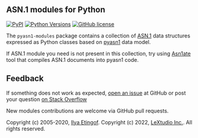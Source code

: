 
ASN.1 modules for Python
------------------------
[![PyPI](https://img.shields.io/pypi/v/pyasn1-modules-lextudio.svg?maxAge=2592000)](https://pypi.org/project/pyasn1-modules-lextudio)
[![Python Versions](https://img.shields.io/pypi/pyversions/pyasn1-modules-lextudio.svg)](https://pypi.org/project/pyasn1-modules-lextudio/)
[![GitHub license](https://img.shields.io/badge/license-BSD-blue.svg)](https://raw.githubusercontent.com/lextudio/pyasn1-modules/master/LICENSE.txt)

The `pyasn1-modules` package contains a collection of
[ASN.1](https://www.itu.int/rec/dologin_pub.asp?lang=e&id=T-REC-X.208-198811-W!!PDF-E&type=items)
data structures expressed as Python classes based on [pyasn1](https://github.com/lextudio/pyasn1)
data model.

If ASN.1 module you need is not present in this collection, try using
[Asn1ate](https://github.com/kimgr/asn1ate) tool that compiles ASN.1 documents
into pyasn1 code.

Feedback
--------

If something does not work as expected, 
[open an issue](https://github.com/lextudio/pysnmp/issues) at GitHub
or post your question [on Stack Overflow](https://stackoverflow.com/questions/ask)
 
New modules contributions are welcome via GitHub pull requests.

Copyright (c) 2005-2020, [Ilya Etingof](mailto:etingof@gmail.com).
Copyright (c) 2022, [LeXtudio Inc.](mailto:support@lextudio.com).
All rights reserved.
